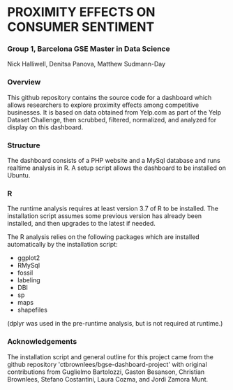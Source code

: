 # PROXIMITY EFFECTS ON CONSUMER SENTIMENT
### Group 1, Barcelona GSE Master in Data Science

Nick Halliwell, Denitsa Panova, Matthew Sudmann-Day

### Overview

This github repository contains the source code for a dashboard which allows researchers to explore proximity effects among competitive businesses.  It is based on data obtained from Yelp.com as part of the Yelp Dataset Challenge, then scrubbed, filtered, normalized, and analyzed for display on this dashboard.

### Structure

The dashboard consists of a PHP website and a MySql database and runs realtime analysis in R.  A setup script allows the dashboard to be installed on Ubuntu.

### R

The runtime analysis requires at least version 3.7 of R to be installed.  The installation script assumes some previous version has already been installed, and then upgrades to the latest if needed.

The R analysis relies on the following packages which are installed automatically by the installation script:

- ggplot2
- RMySql
- fossil
- labeling
- DBI
- sp
- maps
- shapefiles

(dplyr was used in the pre-runtime analysis, but is not required at runtime.)

### Acknowledgements

The installation script and general outline for this project came from the github repository 'ctbrownlees/bgse-dashboard-project' with original contributions from Guglielmo Bartolozzi, Gaston Besanson, Christian Brownlees, Stefano Costantini, Laura Cozma, and Jordi Zamora Munt.
